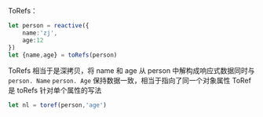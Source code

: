 ToRefs：
```ts
let person = reactive({
	name:'zj',
	age:12
})
let {name,age} = toRefs(person)
```
ToRefs 相当于是深拷贝，将 name 和 age 从 person 中解构成响应式数据同时与 `person. Name` `person. Age` 保持数据一致，相当于指向了同一个对象属性
ToRef 是 toRefs 针对单个属性的写法
```ts
let nl = toref(person,'age')
```
